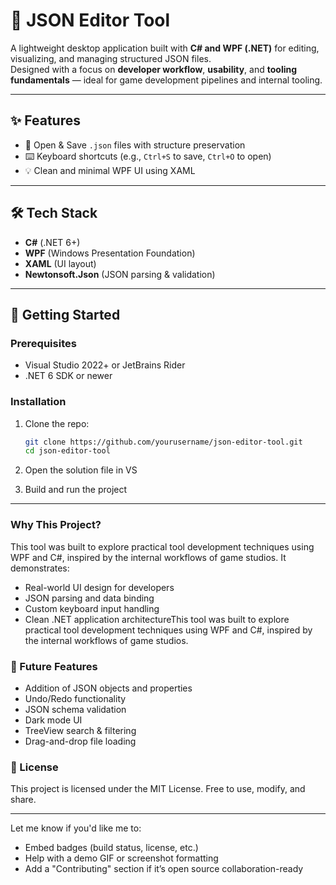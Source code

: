 # 🧩 JSON Editor Tool

A lightweight desktop application built with **C# and WPF (.NET)** for editing, visualizing, and managing structured JSON files.  
Designed with a focus on **developer workflow**, **usability**, and **tooling fundamentals** — ideal for game development pipelines and internal tooling.

---

## ✨ Features

- 📂 Open & Save `.json` files with structure preservation
- ⌨️ Keyboard shortcuts (e.g., `Ctrl+S` to save, `Ctrl+O` to open)
- 💡 Clean and minimal WPF UI using XAML

---

## 🛠 Tech Stack

- **C#** (.NET 6+)
- **WPF** (Windows Presentation Foundation)
- **XAML** (UI layout)
- **Newtonsoft.Json** (JSON parsing & validation)

---

## 🚀 Getting Started

### Prerequisites

- Visual Studio 2022+ or JetBrains Rider
- .NET 6 SDK or newer

### Installation

1. Clone the repo:

   ```bash
   git clone https://github.com/yourusername/json-editor-tool.git
   cd json-editor-tool

2. Open the solution file in VS

3. Build and run the project

---

### Why This Project?

This tool was built to explore practical tool development techniques using WPF and C#, inspired by the internal workflows of game studios.
It demonstrates:
- Real-world UI design for developers
- JSON parsing and data binding
- Custom keyboard input handling
- Clean .NET application architectureThis tool was built to explore practical tool development techniques using WPF and C#, inspired by the internal workflows of game studios.

### 🧩 Future Features
- Addition of JSON objects and properties
- Undo/Redo functionality
- JSON schema validation
- Dark mode UI
- TreeView search & filtering
- Drag-and-drop file loading

### 📜 License
This project is licensed under the MIT License.
Free to use, modify, and share.

---

Let me know if you'd like me to:
- Embed badges (build status, license, etc.)
- Help with a demo GIF or screenshot formatting
- Add a "Contributing" section if it’s open source collaboration-ready
